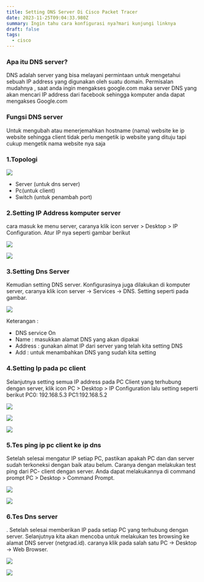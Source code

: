 ```yaml
---
title: Setting DNS Server Di Cisco Packet Tracer
date: 2023-11-25T09:04:33.980Z
summary: Ingin tahu cara konfigurasi nya?mari kunjungi linknya
draft: false
tags:
  - cisco
---
```

### Apa itu DNS server?

DNS adalah server yang bisa melayani permintaan untuk mengetahui sebuah IP address yang digunakan oleh suatu domain. Permisalan mudahnya , saat anda ingin mengakses google.com maka server DNS yang akan mencari IP address dari facebook sehingga komputer anda dapat mengakses Google.com

### Fungsi DNS server

Untuk mengubah atau menerjemahkan hostname (nama) website ke ip website sehingga client tidak perlu mengetik ip website yang dituju tapi cukup mengetik nama website nya saja

### 1.Topologi

![](/images/uploads/img-20231125-wa0010.jpg)

* Server (untuk dns server)
* Pc(untuk client)
* Switch (untuk penambah port)

### 2.Setting IP Address komputer server

cara masuk ke menu server, caranya klik icon server > Desktop > IP Configuration. Atur IP nya seperti gambar berikut

![](/images/uploads/cpt-05.jpg)

![](/images/uploads/img_20231126_131340.jpg)

### 3.Setting Dns Server

Kemudian setting DNS server. Konfigurasinya juga dilakukan di komputer server, caranya klik icon server → Services → DNS. Setting seperti pada gambar.

![](/images/uploads/img_20231125_213159.jpg)

Keterangan :

* DNS service On
* Name : masukkan alamat DNS yang akan dipakai
* Address : gunakan almat IP dari server yang telah kita setting DNS
* Add : untuk menambahkan DNS yang sudah kita setting

### 4.Setting Ip pada pc client

Selanjutnya setting semua IP address pada PC Client yang terhubung dengan server, klik icon PC > Desktop > IP Configuration lalu setting seperti berikut PC0: 192.168.5.3 PC1:192.168.5.2

![](/images/uploads/img_20231125_213315.jpg)

![](/images/uploads/img-20231125-wa0007.jpg)

![](/images/uploads/img-20231125-wa0008.jpg)

### 5.Tes ping ip pc client ke ip dns

Setelah selesai mengatur IP setiap PC, pastikan apakah PC dan dan server sudah terkoneksi dengan baik atau belum. Caranya dengan melakukan test ping dari  PC- client dengan server. Anda dapat melakukannya di command prompt PC > Desktop > Command Prompt.

![](/images/uploads/img_20231125_214127.jpg)

![](/images/uploads/img-20231125-wa0006.jpg)

### 6.Tes Dns server

. Setelah selesai memberikan IP pada setiap PC yang terhubung dengan server. Selanjutnya kita akan mencoba untuk melakukan tes browsing ke alamat DNS server (netgrad.id). caranya klik pada salah satu PC → Desktop → Web Browser.

![](/images/uploads/cpt-17.jpg)

![](/images/uploads/img-20231125-wa0002.jpg)